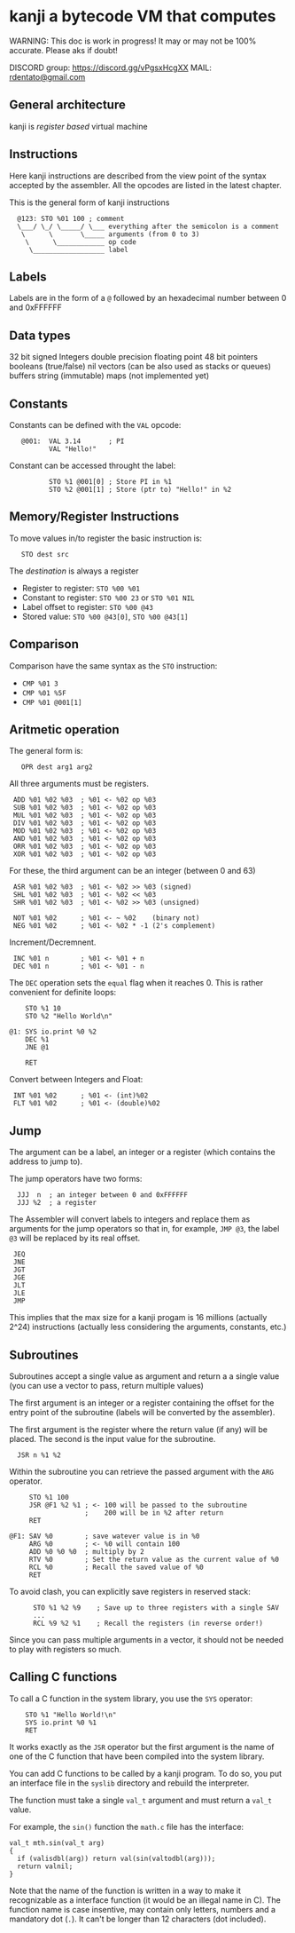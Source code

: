 # kanji a bytecode VM that computes

WARNING: This doc is work in progress! It may or may not be 100% accurate. Please aks if doubt!

DISCORD group: https://discord.gg/vPgsxHcgXX
MAIL: rdentato@gmail.com

## General architecture

kanji is *register based* virtual machine

## Instructions

Here kanji instructions are described from the view point of the syntax
accepted by the assembler. All the opcodes are listed in the latest chapter.

This is the general form of kanji instructions

```
  @123: STO %01 100 ; comment
  \___/ \_/ \_____/ \___ everything after the semicolon is a comment
   \      \       \_____ arguments (from 0 to 3)
    \      \____________ op code
     \__________________ label
```

## Labels

Labels are in the form of a `@` followed by an hexadecimal number 
between 0 and 0xFFFFFF

## Data types

   32 bit signed Integers
   double precision floating point
   48 bit pointers
   booleans (true/false)
   nil
   vectors (can be also used as stacks or queues)
   buffers
   string (immutable)
   maps (not implemented yet)


## Constants

Constants can be defined with the `VAL` opcode:

```
   @001:  VAL 3.14       ; PI
          VAL "Hello!"
```

 Constant can be accessed throught the label:

 ```
           STO %1 @001[0] ; Store PI in %1
           STO %2 @001[1] ; Store (ptr to) "Hello!" in %2
 ```

## Memory/Register Instructions

To move values in/to register the basic instruction is:

```
   STO dest src
```
The *destination* is always a register

   - Register to register:  `STO %00 %01`
   - Constant to register: `STO %00 23` or `STO %01 NIL`
   - Label offset to register:  `STO %00 @43`
   - Stored value: `STO %00 @43[0]`, `STO %00 @43[1]`
   
## Comparison
Comparison have the same syntax as the `STO` instruction:

   - `CMP %01 3`
   - `CMP %01 %5F`
   - `CMP %01 @001[1]`

## Aritmetic operation

The general form is:

```
   OPR dest arg1 arg2
```

All three arguments must be registers.

```
 ADD %01 %02 %03  ; %01 <- %02 op %03
 SUB %01 %02 %03  ; %01 <- %02 op %03
 MUL %01 %02 %03  ; %01 <- %02 op %03
 DIV %01 %02 %03  ; %01 <- %02 op %03
 MOD %01 %02 %03  ; %01 <- %02 op %03
 AND %01 %02 %03  ; %01 <- %02 op %03
 ORR %01 %02 %03  ; %01 <- %02 op %03
 XOR %01 %02 %03  ; %01 <- %02 op %03
```

For these, the third argument can be an integer (between 0 and 63)

```
 ASR %01 %02 %03  ; %01 <- %02 >> %03 (signed)
 SHL %01 %02 %03  ; %01 <- %02 << %03
 SHR %01 %02 %03  ; %01 <- %02 >> %03 (unsigned)
```

```
 NOT %01 %02      ; %01 <- ~ %02    (binary not)
 NEG %01 %02      ; %01 <- %02 * -1 (2's complement)
```

Increment/Decremnent. 
```
 INC %01 n        ; %01 <- %01 + n
 DEC %01 n        ; %01 <- %01 - n
```

The `DEC` operation sets the `equal` flag when it reaches 0.
This is rather convenient for definite loops:

```
    STO %1 10
    STO %2 "Hello World\n"

@1: SYS io.print %0 %2
    DEC %1
    JNE @1
   
    RET  

```

Convert between Integers and Float:
```
 INT %01 %02      ; %01 <- (int)%02
 FLT %01 %02      ; %01 <- (double)%02
```

## Jump

The argument can be a label, an integer or a register (which
contains the address to jump to).

The jump operators have two forms:
```
  JJJ  n  ; an integer between 0 and 0xFFFFFF
  JJJ %2  ; a register
```

The Assembler will convert labels to integers and replace
them as arguments for the jump operators so that in, 
for example, `JMP @3`, the label `@3` will be replaced 
by its real offset.

```
 JEQ
 JNE
 JGT
 JGE
 JLT
 JLE
 JMP
```

This implies that the max size for a kanji progam is 16 millions
(actually 2^24) instructions (actually less considering the 
arguments, constants, etc.)

## Subroutines

Subroutines accept a single value as argument and return a
a single value (you can use a vector to pass, return multiple values)

The first argument is an integer or a register containing the offset
for the entry point of the subroutine (labels will be converted by
the assembler).

The first argument is the register where the return value (if any)
will be placed. The second is the input value for the subroutine.

```
  JSR n %1 %2
```

Within the subroutine you can retrieve the passed argument with 
the `ARG` operator.

```
     STO %1 100
     JSR @F1 %2 %1 ; <- 100 will be passed to the subroutine
                   ;    200 will be in %2 after return
     RET

@F1: SAV %0        ; save watever value is in %0
     ARG %0        ; <- %0 will contain 100
     ADD %0 %0 %0  ; multiply by 2
     RTV %0        ; Set the return value as the current value of %0
     RCL %0        ; Recall the saved value of %0
     RET
```

To avoid clash, you can explicitly save registers in reserved stack:

```
      STO %1 %2 %9    ; Save up to three registers with a single SAV
      ...
      RCL %9 %2 %1    ; Recall the registers (in reverse order!)
```

Since you can pass multiple arguments in a vector, it should not be 
needed to play with registers so much.

## Calling C functions

To call a C function in the system library, you use the `SYS` operator:

```
    STO %1 "Hello World!\n"
    SYS io.print %0 %1
    RET
```

It works exactly as the `JSR` operator but the first argument is the 
name of one of the C function that have been compiled into the
system library.

You can add C functions to be called by a kanji program. To do so,
you put an interface file in the `syslib` directory and rebuild the
interpreter.

The function must take a single `val_t` argument and must return
a `val_t` value.

For example, the `sin()` function the `math.c` file has the
interface:

```
val_t mth.sin(val_t arg)
{
  if (valisdbl(arg)) return val(sin(valtodbl(arg)));
  return valnil;
}
```

Note that the name of the function is written in a way to make it 
recognizable as a interface function (it would be an illegal name in C).
The function name is case insentive, may contain only letters, numbers 
and a mandatory dot (`.`). It can't be longer than 12 characters (dot included).

